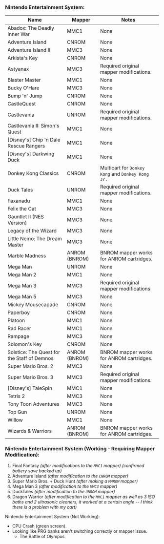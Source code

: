 ### Nintendo Entertainment System:

| Name | Mapper | Notes |
| -- | -- | -- |
| Abadox: The Deadly Inner War | MMC1 | None |
| Adventure Island | CNROM | None |
| Adventure Island II | MMC3 | None |
| Arkista's Key | CNROM | None |
| Astyanax | MMC3 | Required original mapper modifications. |
| Blaster Master | MMC1 | None |
| Bucky O'Hare | MMC3 | None |
| Bump 'n' Jump | CNROM | None |
| CastleQuest | CNROM | None |
| Castlevania | UNROM | Required original mapper modifications. |
| Castlevania II: Simon's Quest | MMC1 | None |
| [Disney's] Chip 'n Dale Rescue Rangers | MMC1 | None |
| [Disney's] Darkwing Duck | MMC1 | None |
| Donkey Kong Classics | CNROM | Multicart for `Donkey Kong` and `Donkey Kong Jr.` |
| Duck Tales | UNROM | Required original mapper modifications. |
| Faxanadu | MMC1 | None |
| Felix the Cat | MMC3 | None |
| Gauntlet II (NES Version) | MMC3 | None |
| Legacy of the Wizard | MMC3 | None |
| Little Nemo: The Dream Master | MMC3 | None |
| Marble Madness | ANROM (BNROM) | BNROM mapper works for ANROM cartridges. |
| Mega Man | UNROM | None |
| Mega Man 2 | MMC1 | None |
| Mega Man 3 | MMC3 | Required original mapper modifications |
| Mega Man 5 | MMC3 | None |
| Mickey Mousecapade | CNROM | None |
| Paperboy | CNROM | None |
| Platoon | MMC1 | None |
| Rad Racer | MMC1 | None |
| Rampage | MMC3 | None |
| Solomon's Key | CNROM | None |
| Solstice: The Quest for the Staff of Demnos | ANROM (BNROM) | BNROM mapper works for ANROM cartridges. |
| Super Mario Bros. 2 | MMC3 | None |
| Super Mario Bros. 3 | MMC3 | Required original mapper modifications. |
| [Disney's] TaleSpin | MMC1 | None |
| Tetris 2 | MMC3 | None |
| Tony Toon Adventures | MMC3 | None |
| Top Gun | UNROM | None |
| Willow | MMC1 | None |
| Wizards & Warriors | ANROM (BNROM) | BNROM mapper works for ANROM cartridges. |


### Nintendo Entertainment System (Working - Requiring Mapper Modification):
1. Final Fantasy *(after modifications to the `MMC1` mapper) (confirmed battery save backed up)*
2. Adventure Island *(after modification to the `CNROM` mapper)*
3. Super Mario Bros. + Duck Hunt *(after making a `MHROM` mapper)*
4. Mega Man 3 *(after modification to the `MMC3` mapper)*
5. DuckTales *(after modification to the `UNROM` mapper)*
6. Dragon Warrior *(after modification to the `MMC1` mapper as well as 3 ISO baths and 2 ultrasonic cleaners, it worked at a certain angle -- I think there is a problem with my cart)*
 

Nintendo Entertainment System (Not Working):
- CPU Crash (green screen).
- Looking like PRG banks aren't switching correctly or mapper issue.
    - The Battle of Olympus
